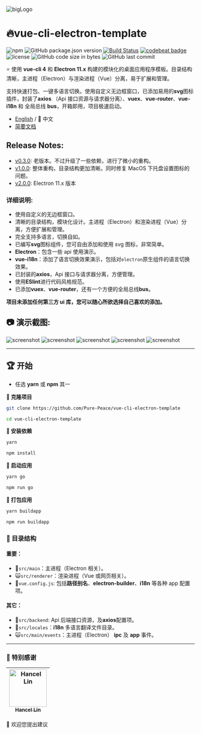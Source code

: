 ![bigLogo](http://otsu.fun/big_logo.png)

# 🔥vue-cli-electron-template

![npm](https://img.shields.io/npm/v/@vue/cli?color=aa&label=vue-cli)
![GitHub package.json version](https://img.shields.io/github/package-json/v/Pure-Peace/vue-cli-electron-template?color=yellow&logo=yellow&logoColor=yellow)
[![Build Status](https://travis-ci.org/Pure-Peace/vue-cli-electron-template.svg?branch=master)](https://travis-ci.org/Pure-Peace/vue-cli-electron-template)
[![codebeat badge](https://codebeat.co/badges/ee804451-ff1f-4e2f-9858-b0b3e2d96a3f)](https://codebeat.co/projects/github-com-pure-peace-vue-cli-electron-template-master)
![license](https://img.shields.io/badge/license-MIT-000000.svg)
![GitHub code size in bytes](https://img.shields.io/github/languages/code-size/Pure-Peace/vue-cli-electron-template?color=aa&label=Lightweight&logo=aa&logoColor=aa)
![GitHub last commit](https://img.shields.io/github/last-commit/Pure-Peace/vue-cli-electron-template)

⭐ 使用 **vue-cli 4** 和 **Electron 11.x** 构建的模块化的桌面应用程序模板。目录结构清晰，主进程（Electron）与渲染进程（Vue）分离，易于扩展和管理。

支持快速打包、一键多语言切换。使用自定义无边框窗口，已添加易用的**svg**图标插件，封装了**axios** （Api 接口资源与请求器分离）、**vuex**、**vue-router**、**vue-i18n** 和 全局总线 **bus**，开箱即用，项目极速启动。

- [English](https://github.com/Pure-Peace/vue-cli-electron-template/blob/master/README.md) / 💖 中文
- [简要文档](https://github.com/Pure-Peace/vue-cli-electron-template/wiki)

## Release Notes:

- [v0.3.0](https://github.com/Pure-Peace/vue-cli-electron-template/releases/tag/0.3.0): 老版本。不过升级了一些依赖，进行了微小的重构。
- [v1.0.0](https://github.com/Pure-Peace/vue-cli-electron-template/releases/tag/1.0.0): 整体重构，目录结构更加清晰。同时修复 MacOS 下托盘设置图标的问题。
- [v2.0.0](https://github.com/Pure-Peace/vue-cli-electron-template/releases/tag/2.0.0): Electron 11.x 版本

### 详细说明:

- 使用自定义的无边框窗口。
- 清晰的目录结构，模块化设计。主进程（Electron）和渲染进程（Vue）分离，方便扩展和管理。
- 完全支持多语言，切换自如。
- 已编写**svg**图标组件，您可自由添加和使用 svg 图标，非常简单。
- **Electron**：包含一些 api 使用演示。
- **vue-i18n**：添加了语言切换效果演示，包括对`electron`原生组件的语言切换效果。
- 已封装的**axios**，Api 接口与请求器分离，方便管理。
- 使用**ESlint**进行代码风格规范。
- 已添加**vuex**、**vue-router**，还有一个方便的全局总线**bus**。

**项目未添加任何第三方 ui 库，您可以随心所欲选择自己喜欢的添加。**

## 📷 演示截图:

![screenshot](http://otsu.fun/demos/0.png)
![screenshot](http://otsu.fun/demos/1.png)
![screenshot](http://otsu.fun/demos/s1.png)
![screenshot](http://otsu.fun/demos/2.png)
![screenshot](http://otsu.fun/demos/3.png)

---

## 🏆 开始

- 任选 **yarn** 或 **npm** 其一

**🍬 克隆项目**

```bash
git clone https://github.com/Pure-Peace/vue-cli-electron-template
```

```bash
cd vue-cli-electron-template
```

**🍙 安装依赖**

```bash
yarn
```

```bash
npm install
```

**🌽 启动应用**

```bash
yarn go
```

```bash
npm run go
```

**🍭 打包应用**

```bash
yarn buildapp
```

```bash
npm run buildapp
```

### 🍌 目录结构

#### 重要：

- 🐓`src/main`：主进程（Electron 相关）。
- 🙀`src/renderer`：渲染进程（Vue 或网页相关）。
- 🎰`vue.config.js`: 包括**路径别名**、**electron-builder**、**i18n** 等各种 app 配置项。

#### 其它：

- 🏨`src/backend`: Api 后端接口资源，及**axios**配置项。
- 🌲`src/locales`：**i18n** 多语言翻译文件目录。
- 🙀`src/main/events`：主进程（Electron） **ipc** 及 **app** 事件。

---

### 🌹 特别感谢

<!-- ALL-CONTRIBUTORS-LIST:START - Do not remove or modify this section -->
<!-- prettier-ignore -->
| [<img src="https://avatars0.githubusercontent.com/u/1502581?&v=4" width="100px;" alt="Hancel Lin"/><br /><sub><b>Hancel Lin</b></sub>](https://github.com/imlinhanchao)<br /> |
| :---: |

<!-- ALL-CONTRIBUTORS-LIST:END -->

🌺 欢迎您提出建议
